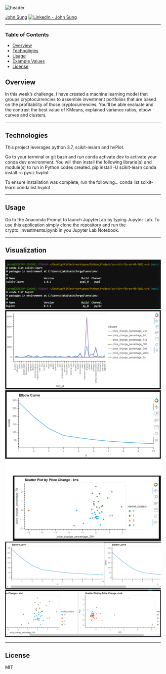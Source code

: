![header](https://capsule-render.vercel.app/api?type=waving&color=gradient&width=1000&height=200&section=header&text=Unsupervised%20Machine%20Learning%20&fontSize=30&fontColor=black)

<!-- header is made with: https://github.com/kyechan99/capsule-render -->

[John Sung](https://linkedin.com/in/john-sung-3675569) [<img src="https://cdn2.auth0.com/docs/media/connections/linkedin.png" alt="LinkedIn -  John Sung" width=15/>](https://linkedin.com/in/john-sung-3675569/)
                                 
---

### Table of Contents

* [Overview](#overview)
* [Technoligies](#technologies)
* [Usage](#usage)
* [Example Values](#example-values)
* [License](#license)  



## Overview
In this week’s challenge, I have created a machine learning model that groups cryptocurrencies to assemble investment portfolios that are based on the profitability of those cryptocurrencies. You'll be able evaluate and the contrast the best value of KMeans, explained variance ratios, elbow curves and clusters.

---

## Technologies

This project leverages python 3.7, scikit-lesarn and hvPlot.

Go to your terminal or git bash and run conda activate dev to activate your conda dev environment. 
You will then install the following librarie(s) and module(s) to run in Python codes created.
    pip install -U scikit-learn
    conda install -c pyviz hvplot
    
To ensure installation was complete, run the following...
    conda list scikit-learn
    conda list hvplot

---

## Usage

Go to the Anaconda Prompt to launch JupyterLab by typing Jupyter Lab. To use this application simply clone the repository and run the crypto_investments.ipynb in you Jupyter Lab Notebook.

---


## Visualization

![conda_list](Images/conda_list.PNG)
![df_market_data_hvplot](Images/df_market_data_hvplot.PNG)
![elbow_curve](Images/elbow_curve.PNG)
![scatter_plot](Images/scatter_plot.PNG)
![composite_elbow](Images/composite_elbow.PNG)
![composite_scatter](Images/composite_scatter.PNG)


---

## License

MIT
